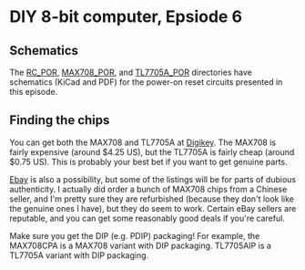# DIY 8-bit computer, Epsiode 6

## Schematics

The [RC\_POR](RC_POR), [MAX708\_POR](MAX708_POR), and [TL7705A\_POR](TL7705A_POR) directories have schematics (KiCad and PDF) for the power-on reset circuits presented in this episode.

## Finding the chips

You can get both the MAX708 and TL7705A at [Digikey](https://www.digikey.com).  The MAX708 is fairly expensive (around $4.25 US), but the TL7705A is fairly cheap (around $0.75 US).  This is probably your best bet if you want to get genuine parts.

[Ebay](https://www.ebay.com) is also a possibility, but some of the listings will be for parts of dubious authenticity.  I actually did order a bunch of MAX708 chips from a Chinese seller, and I'm pretty sure they are refurbished (because they don't look like the genuine ones I have), but they do seem to work.  Certain eBay sellers are reputable, and you can get some reasonably good deals if you're careful.

Make sure you get the DIP (e.g. PDIP) packaging!  For example, the MAX708CPA is a MAX708 variant with DIP packaging. TL7705AIP is a TL7705A variant with DIP packaging.
